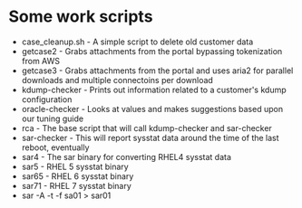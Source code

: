 # Some work scripts
* case_cleanup.sh - A simple script to delete old customer data
* getcase2 - Grabs attachments from the portal bypassing tokenization from AWS
* getcase3 - Grabs attachments from the portal and uses aria2 for parallel downloads and multiple connectoins per download
* kdump-checker - Prints out information related to a customer's kdump configuration
* oracle-checker - Looks at values and makes suggestions based upon our tuning guide
* rca - The base script that will call kdump-checker and sar-checker
* sar-checker - This will report sysstat data around the time of the last reboot, eventually
* sar4 - The sar binary for converting RHEL4 sysstat data
* sar5 - RHEL 5 sysstat binary
* sar65 - RHEL 6 sysstat binary
* sar71 - RHEL 7 sysstat binary
* sar -A -t -f sa01 > sar01
